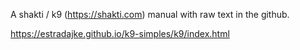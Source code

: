 A shakti / k9 (https://shakti.com) manual with raw text in the github.

https://estradajke.github.io/k9-simples/k9/index.html
